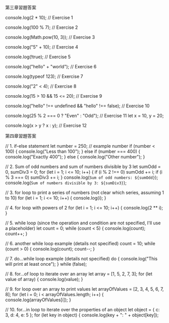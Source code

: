 第三章習題答案

console.log(2 * 10); // Exercise 1

console.log(100 % 7); // Exercise 2

console.log(Math.pow(10, 3)); // Exercise 3

console.log("5" + 10); // Exercise 4

console.log(!true); // Exercise 5

console.log("hello" + "world"); // Exercise 6

console.log(typeof 123); // Exercise 7

console.log("2" < 4); // Exercise 8

console.log(15 > 10 && 15 <= 20); // Exercise 9

console.log("hello" !== undefined && "hello" !== false); // Exercise 10

console.log(25 % 2 === 0 ? "Even" : "Odd"); // Exercise 11
let x = 10, y = 20;

console.log(x > y ? x : y); // Exercise 12

第四章習題答案

// 1. if-else statement
let number = 250; // example number
if (number < 100) {
  console.log("Less than 100");
} else if (number === 400) {
  console.log("Exactly 400");
} else {
  console.log("Other number");
}

// 2. Sum of odd numbers and sum of numbers divisible by 3
let sumOdd = 0, sumDiv3 = 0;
for (let i = 1; i <= 10; i++) {
  if (i % 2 !== 0) sumOdd += i;
  if (i % 3 === 0) sumDiv3 += i;
}
console.log(`Sum of odd numbers: ${sumOdd}`);
console.log(`Sum of numbers divisible by 3: ${sumDiv3}`);

// 3. for loop to print a series of numbers (not clear which series, assuming 1 to 10)
for (let i = 1; i <= 10; i++) {
  console.log(i);
}

// 4. for loop with powers of 2
for (let i = 1; i <= 10; i++) {
  console.log(2 ** i);
}

// 5. while loop (since the operation and condition are not specified, I'll use a placeholder)
let count = 0;
while (count < 5) {
  console.log(count);
  count++;
}

// 6. another while loop example (details not specified)
count = 10;
while (count > 0) {
  console.log(count);
  count--;
}

// 7. do...while loop example (details not specified)
do {
  console.log("This will print at least once");
} while (false);

// 8. for...of loop to iterate over an array
let array = [1, 5, 2, 7, 3];
for (let value of array) {
  console.log(value);
}

// 9. for loop over an array to print values
let arrayOfValues = [2, 3, 4, 5, 6, 7, 8];
for (let i = 0; i < arrayOfValues.length; i++) {
  console.log(arrayOfValues[i]);
}

// 10. for...in loop to iterate over the properties of an object
let object = { c: 3, d: 4, e: 5 };
for (let key in object) {
  console.log(key + ": " + object[key]);






